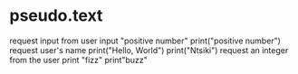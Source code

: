 # pseudo.text
request input from user
input "positive number"
print("positive number")
request user's name
 print("Hello, World")
print("Ntsiki")
request an integer from the user
print "fizz"
print"buzz"
